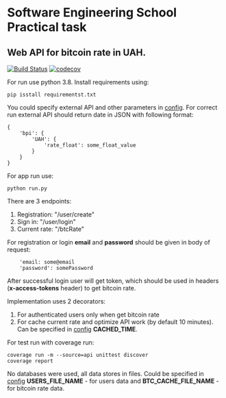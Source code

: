 # Software Engineering School Practical task

## Web API for bitcoin rate in UAH.
[![Build Status](https://travis-ci.com/roman-r0/software_eng_schl_test_task.svg?branch=main)](https://travis-ci.com/roman-r0/software_eng_schl_test_task)
[![codecov](https://codecov.io/gh/roman-r0/software_eng_schl_test_task/branch/main/graph/badge.svg?token=4K3CZ7C5AT)](https://codecov.io/gh/roman-r0/software_eng_schl_test_task)

For run use python 3.8. Install requirements using:
```
pip isstall requirementst.txt
```

You could specify external API and other parameters in [config](./config.py). For correct run external API should 
return date in JSON with following format:
```
{
    'bpi': {
        'UAH': {
            'rate_float': some_float_value
        }
    }
}
```

For app run use:

```
python run.py
```

There are 3 endpoints:
1. Registration: "/user/create"
2. Sign in: "/user/login"
3. Current rate: "/btcRate"

For registration or login **email** and **password** should be given in body of request:
```
    'email: some@email
    'password': somePassword
```

After successful login user will get token, which should be used in headers (**x-access-tokens** header) to get 
bitcoin rate.

Implementation uses 2 decorators:
1. For authenticated users only when get bitcoin rate
2. For cache current rate and optimize API work (by default 10 minutes). Can be specified in [config](./config.py) 
   **CACHED_TIME**.
   
For test run with coverage run:
```
coverage run -m --source=api unittest discover
coverage report
```

No databases were used, all data stores in files. Could be specified in [config](./config.py) 
   **USERS_FILE_NAME** - for users data and **BTC_CACHE_FILE_NAME** - for bitcoin rate data.
